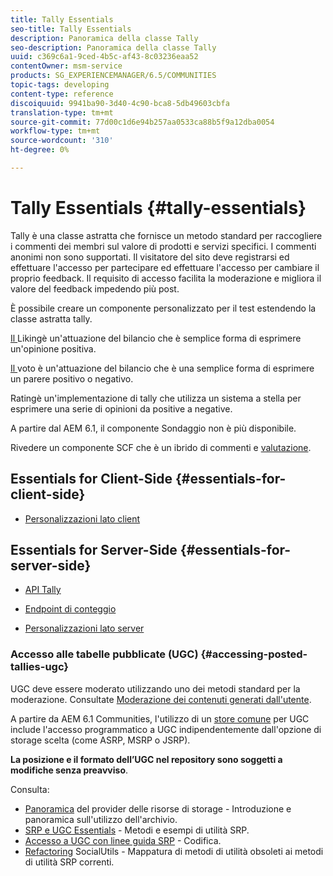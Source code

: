 ```yaml
---
title: Tally Essentials
seo-title: Tally Essentials
description: Panoramica della classe Tally
seo-description: Panoramica della classe Tally
uuid: c369c6a1-9ced-4b5c-af43-8c03236eaa52
contentOwner: msm-service
products: SG_EXPERIENCEMANAGER/6.5/COMMUNITIES
topic-tags: developing
content-type: reference
discoiquuid: 9941ba90-3d40-4c90-bca8-5db49603cbfa
translation-type: tm+mt
source-git-commit: 77d00c1d6e94b257aa0533ca88b5f9a12dba0054
workflow-type: tm+mt
source-wordcount: '310'
ht-degree: 0%

---
```



# Tally Essentials {#tally-essentials}

Tally è una classe astratta che fornisce un metodo standard per raccogliere i commenti dei membri sul valore di prodotti e servizi specifici. I commenti anonimi non sono supportati. Il visitatore del sito deve registrarsi ed effettuare l&#39;accesso per partecipare ed effettuare l&#39;accesso per cambiare il proprio feedback. Il requisito di accesso facilita la moderazione e migliora il valore del feedback impedendo più post.

È possibile creare un componente personalizzato per il test estendendo la classe astratta tally.

[Il ](essentials-liking.md) Likingè un&#39;attuazione del bilancio che è semplice forma di esprimere un&#39;opinione positiva.

[Il ](essentials-voting.md) voto è un&#39;attuazione del bilancio che è una semplice forma di esprimere un parere positivo o negativo.

[](rating-basics.md) Ratingè un&#39;implementazione di tally che utilizza un sistema a stella per esprimere una serie di opinioni da positive a negative.

A partire dal AEM 6.1, il componente Sondaggio non è più disponibile.

[](reviews-basics.md) Rivedere un componente SCF che è un ibrido di  [](essentials-comments.md) commenti e  [valutazione](rating-basics.md).

## Essentials for Client-Side {#essentials-for-client-side}

* [Personalizzazioni lato client](client-customize.md)

## Essentials for Server-Side {#essentials-for-server-side}

* [API Tally](https://helpx.adobe.com/experience-manager/6-5/sites/developing/using/reference-materials/javadoc/com/adobe/cq/social/tally/client/api/package-summary.html)

* [Endpoint di conteggio](https://helpx.adobe.com/experience-manager/6-5/sites/developing/using/reference-materials/javadoc/com/adobe/cq/social/tally/client/endpoints/package-summary.html)

* [Personalizzazioni lato server](server-customize.md)

### Accesso alle tabelle pubblicate (UGC) {#accessing-posted-tallies-ugc}

UGC deve essere moderato utilizzando uno dei metodi standard per la moderazione.
Consultate [Moderazione dei contenuti generati dall&#39;utente](moderate-ugc.md).

A partire da AEM 6.1 Communities, l&#39;utilizzo di un [store comune](working-with-srp.md) per UGC include l&#39;accesso programmatico a UGC indipendentemente dall&#39;opzione di storage scelta (come ASRP, MSRP o JSRP).

**La posizione e il formato dell’UGC nel repository sono soggetti a modifiche senza preavviso**.

Consulta:

* [Panoramica](srp.md)  del provider delle risorse di storage - Introduzione e panoramica sull&#39;utilizzo dell&#39;archivio.
* [SRP e UGC Essentials](srp-and-ugc.md)  - Metodi e esempi di utilità SRP.
* [Accesso a UGC con linee guida SRP](accessing-ugc-with-srp.md) - Codifica.
* [Refactoring](socialutils.md)  SocialUtils - Mappatura di metodi di utilità obsoleti ai metodi di utilità SRP correnti.

